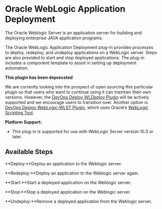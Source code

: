 
# Oracle WebLogic Application Deployment

The Oracle Weblogic Server is an application server for building and deploying enterprise JAVA application programs.

The Oracle WebLogic Application Deployment plug-in provides processes to deploy, redeploy, and undeploy applications on a WebLogic server. Steps are also provided to start and stop deployed applications. The plug-in includes a component template to assist in setting up deployment automation.

**This plugin has been deprecated**

We are currently looking into the prospect of open sourcing this particular plugin so that users who want to continue using it can maintain their own versions. However, the [DevOps Deploy WLDeploy Plugin](https://urbancode.github.io/IBM-UCx-PLUGIN-DOCS/UCD/WLDeploy/) will be actively supported and we encourage users to transition over. Another option is [DevOps Deploy WebLogic-WLST Plugin](https://urbancode.github.io/IBM-UCx-PLUGIN-DOCS/UCD/WebLogic-WLST/), which uses Oracle’s [WebLogic Scripting Tool](https://docs.oracle.com/cd/E29542_01/web.1111/e13715/toc.htm).


**Platform Support:**

* This plug-in is supported for use with WebLogic Server version 10.3 or later.


## Available Steps

**Deploy:**Deploy an application to the Weblogic server.

**Redeploy:**Deploy an application to the Weblogic server again.

**Start:**Start a deployed application on the Weblogic server.

**Stop:**Stop a deployed application on the Weblogic server.

**Undeploy:**Remove a deployed application from the Weblogic server.


